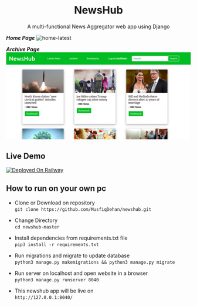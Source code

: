 <h1 align="center"> NewsHub</h1>
  <p align="center"> A multi-functional News Aggregator web app using Django</p>
  
***Home Page***
![home-latest](https://user-images.githubusercontent.com/47440165/120078143-d341cc00-c0cf-11eb-8af6-81507ac5d15c.png)

***Archive Page***
![archive](https://github.com/MusfiqDehan/newshub/blob/master/static/Screenshots/archive.png)

## Live Demo
[![Deployed On Railway](https://railway.app/button.svg)](https://newshub.up.railway.app)

## How to run on your own pc

- Clone or Download on repository <br>
`git clone https://github.com/MusfiqDehan/newshub.git` 

- Change Directory <br>
`cd newshub-master`

- Install dependencies from requirements.txt file <br>
`pip3 install -r requirements.txt`

- Run migrations and migrate to update database <br>
`python3 manage.py makemigrations && python3 manage.py migrate`

- Run server on localhost and open website in a browser <br>
`python3 manage.py runserver 8040`

- This newshub app will be live on <br>
`http://127.0.0.1:8040/`

